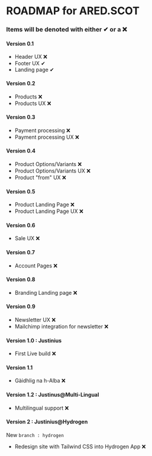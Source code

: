 # ROADMAP for ARED.SCOT #

### Items will be denoted with either ✔ or a ❌ ###

#### Version 0.1 ####

* Header UX ❌
* Footer UX ✔
* Landing page ✔

#### Version 0.2 ####

* Products ❌
* Products UX ❌

#### Version 0.3 ####

* Payment processing ❌
* Payment processing UX ❌

#### Version 0.4 ####

* Product Options/Variants ❌
* Product Options/Variants UX ❌
* Product "from" UX ❌

#### Version 0.5 ####

* Product Landing Page ❌
* Product Landing Page UX ❌

#### Version 0.6 ####

* Sale UX ❌

#### Version 0.7 ####

* Account Pages ❌

#### Version 0.8 ####

* Branding Landing page ❌

#### Version 0.9 ####

* Newsletter UX ❌
* Mailchimp integration for newsletter ❌

#### Version 1.0 : Justinius ####

* First Live build ❌

#### Version 1.1 ####

* Gàidhlig na h-Alba ❌

#### Version 1.2 : Justinus@Multi-Lingual ####

* Multilingual support ❌

#### Version 2 : Justinius@Hydrogen ####

New `branch : hydrogen`

* Redesign site with Tailwind CSS into Hydrogen App ❌